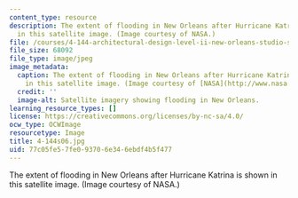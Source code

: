 ```yaml
---
content_type: resource
description: The extent of flooding in New Orleans after Hurricane Katrina is shown
  in this satellite image. (Image courtesy of NASA.)
file: /courses/4-144-architectural-design-level-ii-new-orleans-studio-spring-2006/77c05fe57fe093706e346ebdf4b5f477_4-144s06.jpg
file_size: 68092
file_type: image/jpeg
image_metadata:
  caption: The extent of flooding in New Orleans after Hurricane Katrina is shown
    in this satellite image. (Image courtesy of [NASA](http://www.nasa.gov/).)
  credit: ''
  image-alt: Satellite imagery showing flooding in New Orleans.
learning_resource_types: []
license: https://creativecommons.org/licenses/by-nc-sa/4.0/
ocw_type: OCWImage
resourcetype: Image
title: 4-144s06.jpg
uid: 77c05fe5-7fe0-9370-6e34-6ebdf4b5f477
---
```

The extent of flooding in New Orleans after Hurricane Katrina is shown in this satellite image. (Image courtesy of NASA.)